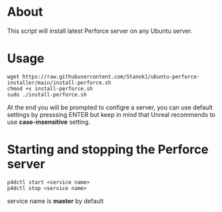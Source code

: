 # About
This script will install latest Perforce server on any Ubuntu server.
# Usage
```
wget https://raw.githubusercontent.com/Stanok1/ubuntu-perforce-installer/main/install-perforce.sh
chmod +x install-perforce.sh
sudo ./install-perforce.sh
```
At the end you will be prompted to configre a server, you can use default settings by presssing ENTER but keep in mind that Unreal recommends to use **case-insensitive** setting.

# Starting and stopping the Perforce server
```
p4dctl start <service name>
p4dctl stop <service name>
```
service name is **master** by default
